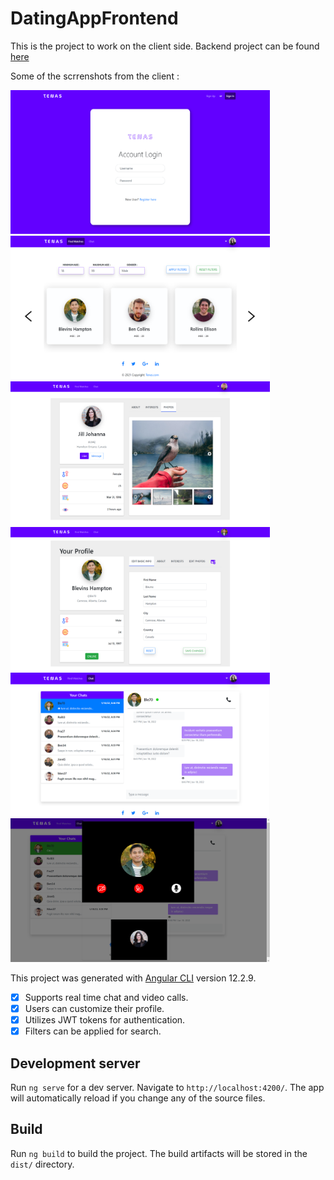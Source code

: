 # DatingAppFrontend

This is the project to work on the client side. Backend project can be found [here](https://github.com/Noobron/DatingAppBackend)

Some of the scrrenshots from the client :

<img src="/src/assets/snapshots/login.png" alt="Login Page" style="height: 230px; width:415px;"/>

<img src="/src/assets/snapshots/user-list.png" alt="User List Page" style="height: 230px; width:415px;"/>

<img src="/src/assets/snapshots/user-info.png" alt="User Info Page" style="height: 230px; width:415px;"/>

<img src="/src/assets/snapshots/user-edit.png" alt="User Edit Page" style="height: 230px; width:415px;"/>

<img src="/src/assets/snapshots/user-chat.png" alt="User Chat Page" style="height: 230px; width:415px;"/>

<img src="/src/assets/snapshots/user-call.png" alt="User Call Page" style="height: 230px; width:415px;"/>

This project was generated with [Angular CLI](https://github.com/angular/angular-cli) version 12.2.9.

- [x] Supports real time chat and video calls.
- [x] Users can customize their profile.
- [x] Utilizes JWT tokens for authentication.
- [x] Filters can be applied for search.

## Development server

Run `ng serve` for a dev server. Navigate to `http://localhost:4200/`. The app will automatically reload if you change any of the source files.

## Build

Run `ng build` to build the project. The build artifacts will be stored in the `dist/` directory.
